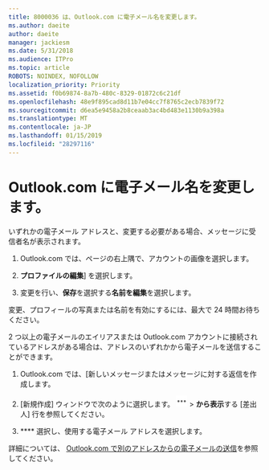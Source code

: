 ```yaml
---
title: 8000036 は、Outlook.com に電子メール名を変更します。
ms.author: daeite
author: daeite
manager: jackiesm
ms.date: 5/31/2018
ms.audience: ITPro
ms.topic: article
ROBOTS: NOINDEX, NOFOLLOW
localization_priority: Priority
ms.assetid: f0b69874-8a7b-480c-8329-01872c6c21df
ms.openlocfilehash: 48e9f895cad8d11b7e04cc7f8765c2ecb7839f72
ms.sourcegitcommit: d6ea5e9458a2b8ceaab3ac4bd483e1130b9a398a
ms.translationtype: MT
ms.contentlocale: ja-JP
ms.lasthandoff: 01/15/2019
ms.locfileid: "28297116"
---
```

# <a name="change-your-email-name-in-outlookcom"></a>Outlook.com に電子メール名を変更します。

いずれかの電子メール アドレスと、変更する必要がある場合、メッセージに受信者名が表示されます。
  
1. Outlook.com では、ページの右上隅で、アカウントの画像を選択します。
    
2. **プロファイルの編集**] を選択します。 
    
3. 変更を行い、**保存**を選択する**名前を編集**を選択します。 
    
変更、プロフィールの写真または名前を有効にするには、最大で 24 時間お待ちください。
  
2 つ以上の電子メールのエイリアスまたは Outlook.com アカウントに接続されているアドレスがある場合は、アドレスのいずれかから電子メールを送信することができます。
  
1. Outlook.com では、[新しいメッセージまたはメッセージに対する返信を作成します。
    
2. [新規作成] ウィンドウで次のように選択します。 ![、複数のグループ アクションのアイコンです。](media/b97ea7cd-eeb0-49c5-a564-7ca2d2e33909.png) \> **から表示**する [差出人] 行を参照してください。 
    
3. **** 選択し、使用する電子メール アドレスを選択します。 
    
詳細については、 [Outlook.com で別のアドレスからの電子メールの送信](https://go.microsoft.com/fwlink/p/?linkid=2001701&amp;clcid=0x409)を参照してください。
  

